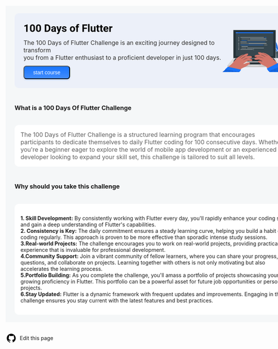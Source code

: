 <div style=" width: 1156px;
  flex-grow: 1;
  display: flex;
  flex-direction: row;
  justify-content: flex-start;
  align-items: flex-start;
  gap: 20px;
  padding: 0;">


<div style= " width: 803px;  flex-grow: 0; display: flex; flex-direction: column; justify-content: flex-start; align-items: stretch;
  gap: 20px; padding: 0;">
<div style="align-self: stretch; flex-grow: 0; display: flex; flex-direction: column; justify-content: flex-start; margin-top:20px; gap: 20px; padding: 20px 24px; background-color: #f5f7f8;">
  <div style="align-self: stretch; flex-grow: 0; display: flex; flex-direction: row; justify-content: space-between; align-items: center; padding: 24px; border-radius: 12px; background-color: #ecf0f9;">
<div style=" flex-grow: 1; display: flex; flex-direction: column; justify-content: flex-start; align-items: flex-start; gap: 12px; padding: 0;">
<span style="flex-grow: 0; font-family: Roboto; font-size: 28px; font-weight: 600; font-stretch: normal; font-style: normal;  text-align: center; color: #000;">
100 Days of Flutter
</span>
<span style="align-self: stretch; flex-grow: 0; font-size: 16px; font-weight: normal; font-stretch: normal; font-style: normal;  text-align: left; color: #2d2d2d;">
The 100 Days of Flutter Challenge is an exciting journey designed to transform <br>
you from a Flutter enthusiast to a proficient developer in just 100 days.
</span>
<button style="flex-grow: 0; display: flex; flex-direction: row; justify-content: center; align-items: center; gap: 0px; padding: 8px 24px; border-radius: 8px; box-shadow: 0 2px 4px 0 rgba(23, 116, 255, 0.24); background-image: linear-gradient(to bottom, #1774ff 0%, rgba(23, 116, 255, 0.8))">
<div style="flex-grow: 0;  font-size: 14px; font-weight: 500; font-stretch: normal; font-style: normal; text-align: left; color: #fff;">
start course
</div>
</button>
</div>
<div style=" flex-grow: 0;">
<svg width="192" height="128" viewBox="0 0 192 128" fill="none" xmlns="http://www.w3.org/2000/svg">
<path d="M9.43262 85.9421C65.1095 85.7713 127.563 85.7713 183.251 85.9421C127.574 86.1101 65.1205 86.1101 9.43262 85.9421Z" fill="#263238"/>
<path d="M183.383 45.0549C176.948 53.7706 170.238 63.8829 168.605 74.805C168.585 74.9703 168.85 75.0254 168.88 74.8601C169.62 71.8801 170.571 68.9565 171.726 66.1114C175.957 64.9462 180.108 63.9903 182.331 59.7922C184.595 55.4757 184.309 49.8479 183.876 45.1458C183.862 44.9006 183.521 44.8868 183.383 45.0549Z" fill="#1774FF"/>
<path d="M171.813 66.0345C174.705 59.5473 178.424 53.0353 183.131 47.7023C183.162 47.6665 183.211 47.7161 183.184 47.7519C180.096 51.5506 177.749 55.6881 175.471 59.8972C177.6 57.7348 179.936 55.7982 181.955 53.5036C181.994 53.4595 182.057 53.5257 182.018 53.5697C180.016 55.9745 177.826 58.5859 175.217 60.3654C174.516 61.6509 173.808 62.9456 173.093 64.2495C173.27 64.1503 173.449 64.0649 173.631 63.974C173.661 63.9603 173.688 64.0071 173.658 64.0236C173.46 64.1228 173.261 64.2302 173.055 64.3156C172.716 64.9299 172.383 65.5442 172.033 66.1557C171.934 66.2907 171.744 66.1722 171.813 66.0345Z" fill="#263238"/>
<path d="M173.955 63.77C175.686 62.7996 177.337 61.6943 178.894 60.4644C178.936 60.4314 178.996 60.4892 178.955 60.525C177.444 61.8336 175.786 62.9632 174.016 63.8912C173.947 63.9325 173.875 63.8168 173.955 63.77Z" fill="#263238"/>
<path d="M167.868 73.1854C167.882 73.3176 168.105 73.3176 168.102 73.1854C168.138 69.5878 168.102 65.9737 168.16 62.3569C169.083 60.4975 171.06 59.4673 172.438 57.977C173.427 56.8851 174.289 55.6836 175.005 54.396C176.705 51.3659 177.627 47.9281 177.98 44.4792C178.36 40.6227 176.9 27.9293 175.278 28.3701C174.438 28.5987 171.713 34.8903 170.992 36.9701C169.82 40.4001 168.962 43.9295 168.43 47.5149C167.113 55.9689 167.223 64.6763 167.868 73.1854Z" fill="#1774FF"/>
<path d="M167.843 57.6631L167.86 57.6465C168.056 53.0931 169.083 48.4956 170.042 44.0799C171.077 39.3226 172.287 34.8408 174.725 30.5987C174.734 30.5829 174.75 30.5716 174.768 30.5671C174.786 30.5626 174.805 30.5653 174.821 30.5746C174.837 30.5838 174.849 30.599 174.854 30.6169C174.859 30.6348 174.857 30.6539 174.848 30.6703C173.214 33.9697 171.95 37.4396 171.077 41.0168C171.243 40.7606 171.441 40.5182 171.612 40.2758C171.678 40.1793 171.838 40.2758 171.772 40.3667C171.552 40.7506 171.295 41.1122 171.006 41.4465C170.997 41.4551 170.985 41.4609 170.973 41.463C170.13 44.8622 169.527 48.3496 169.009 51.8122C169.047 51.7681 169.083 51.7185 169.122 51.6772C169.128 51.6725 169.135 51.67 169.143 51.6699C169.151 51.6699 169.158 51.6724 169.165 51.6771C169.171 51.6818 169.175 51.6883 169.178 51.6958C169.18 51.7033 169.179 51.7113 169.177 51.7185C169.111 51.8342 169.039 51.9472 168.97 52.0629C168.695 53.8231 168.466 55.5806 168.224 57.3242C171.358 54.644 174.039 51.4844 175.548 47.5921C175.549 47.5891 175.552 47.5866 175.554 47.5849C175.557 47.5831 175.56 47.5822 175.563 47.5822C175.567 47.5822 175.57 47.5831 175.572 47.5849C175.575 47.5866 175.577 47.5891 175.578 47.5921C174.099 51.6276 171.766 55.2169 168.174 57.6686L167.976 59.0734C167.962 59.1699 167.808 59.1451 167.808 59.0514C167.808 58.6355 167.83 58.225 167.846 57.8036C167.836 57.795 167.828 57.7843 167.822 57.7723C167.816 57.7603 167.813 57.7472 167.813 57.7339C167.813 57.7206 167.815 57.7074 167.821 57.6952C167.826 57.683 167.834 57.672 167.843 57.6631Z" fill="#263238"/>
<path d="M169.335 51.0626C171.731 47.4815 173.968 44.0135 175.723 40.0605C175.742 40.0165 175.819 40.0605 175.8 40.0936C174.324 44.0217 172.255 48.0022 169.464 51.1562C169.385 51.2196 169.272 51.137 169.335 51.0626Z" fill="#263238"/>
<path d="M172.504 39.1765C173.495 37.4218 174.542 35.7112 175.479 33.9207C175.503 33.8711 175.572 33.9207 175.55 33.962C174.786 35.8321 173.815 37.6115 172.658 39.2674C172.592 39.3583 172.446 39.2784 172.504 39.1765Z" fill="#263238"/>
<path d="M172.116 39.9424C172.119 39.9437 172.121 39.9459 172.123 39.9487C172.125 39.9514 172.126 39.9547 172.126 39.958C172.126 39.9613 172.125 39.9645 172.123 39.9673C172.121 39.9701 172.119 39.9722 172.116 39.9736C172.113 39.9722 172.11 39.9701 172.108 39.9673C172.106 39.9645 172.105 39.9613 172.105 39.958C172.105 39.9547 172.106 39.9514 172.108 39.9487C172.11 39.9459 172.113 39.9437 172.116 39.9424Z" fill="#263238"/>
<path d="M165.432 62.7781C165.384 65.1633 165.102 67.538 164.592 69.8686C164.628 70.1247 164.664 70.3809 164.702 70.6454C165.436 68.0705 165.862 65.4175 165.97 62.7423C165.991 62.7051 166.003 62.6628 166.003 62.6197C166.003 62.5766 165.991 62.5343 165.97 62.4971C166.08 58.9084 165.823 55.3178 165.201 51.7816C164.085 45.1704 161.65 38.821 157.039 33.8626C157.001 33.8302 156.956 33.8069 156.907 33.7945C156.859 33.7821 156.808 33.7809 156.759 33.7909C156.71 33.801 156.664 33.8221 156.624 33.8527C156.584 33.8832 156.552 33.9224 156.529 33.9673C154.667 38.6998 155.317 44.3495 156.904 49.071C157.767 51.6236 158.999 54.0365 160.559 56.2331C162.13 58.4671 164.146 60.3485 165.432 62.7781Z" fill="#1774FF"/>
<path d="M157.572 36.0774C161.944 43.1734 164.985 51.5833 165.357 59.9657C165.357 60.1144 165.115 60.153 165.082 60.0015C164.98 59.2467 164.864 58.5002 164.743 57.7592C162.936 56.0265 161.079 54.1975 159.784 52.0351C159.76 51.9965 159.815 51.9524 159.845 51.9855C161.418 53.7843 162.875 55.6271 164.663 57.2193C164.353 55.3645 163.979 53.54 163.542 51.7458C163.423 51.6108 163.31 51.4704 163.195 51.3381C163.12 51.25 163.244 51.1205 163.324 51.2087L163.429 51.3244C162.813 48.8624 162.05 46.4395 161.145 44.0686C160.043 42.7409 158.787 41.5894 157.977 39.9945C157.973 39.9868 157.972 39.9777 157.974 39.9692C157.976 39.9607 157.982 39.9534 157.99 39.9491C157.997 39.9447 158.007 39.9435 158.015 39.9458C158.024 39.9482 158.031 39.9538 158.035 39.9615C158.664 40.8891 159.339 41.7845 160.057 42.6445C160.352 42.9833 160.674 43.3001 160.98 43.6279C159.971 41.0569 158.774 38.5636 157.399 36.1683C157.387 36.1453 157.384 36.1184 157.392 36.0936C157.4 36.0688 157.417 36.0481 157.44 36.0361C157.463 36.024 157.49 36.0216 157.515 36.0294C157.54 36.0371 157.56 36.0544 157.572 36.0774Z" fill="#263238"/>
<path d="M158.455 44.8428C159.868 46.7463 161.485 48.5588 162.791 50.5256C162.83 50.5807 162.747 50.6386 162.7 50.5945C161.011 49.0133 159.585 46.8509 158.359 44.9007C158.315 44.8235 158.414 44.7739 158.455 44.8428Z" fill="#263238"/>
<path d="M162.999 50.9527L163.061 51.0145C163.103 51.0566 163.036 51.1211 162.994 51.079L162.932 51.0173C162.881 50.9752 162.949 50.9022 162.999 50.9527Z" fill="#263238"/>
<path d="M150.723 49.7157C151.073 53.3656 152.993 57.7262 155.335 60.5387C156.365 61.7614 157.639 62.7558 159.075 63.4586C160.695 64.2602 162.381 65.183 164.07 65.8414C164.865 67.8683 165.457 69.9694 165.835 72.1137C165.89 71.9319 165.943 71.7418 165.998 71.5627C164.921 62.3237 158.943 54.4234 151.293 49.3521C151.234 49.3134 151.164 49.2927 151.093 49.2925C151.022 49.2923 150.952 49.3125 150.892 49.3508C150.832 49.3891 150.784 49.4439 150.754 49.5085C150.724 49.5732 150.713 49.6451 150.723 49.7157Z" fill="#1774FF"/>
<path d="M153.357 52.4481C153.302 52.3985 153.377 52.3021 153.434 52.3462C157.489 55.3488 161.147 59.7286 163.183 64.3592C163.238 64.4859 163.065 64.5961 162.993 64.4694C162.638 63.8468 162.274 63.2408 161.891 62.6458C160.145 62.318 158.492 61.0894 157.208 59.9215C157.172 59.8912 157.225 59.8388 157.258 59.8691C157.925 60.4771 158.665 60.999 159.462 61.4228C160.175 61.7836 160.941 62.0122 161.682 62.3015C161.034 61.274 160.36 60.2878 159.657 59.332C157.776 58.6929 155.988 57.5387 154.423 56.3845C154.374 56.3487 154.423 56.2661 154.473 56.2991C156.051 57.2538 157.678 58.1237 159.349 58.905C158.283 57.4984 157.134 56.158 155.905 54.8915C155.313 54.5775 154.71 54.2634 154.134 53.9274C154.087 53.8998 154.134 53.8199 154.173 53.8392C154.651 54.0057 155.107 54.2296 155.531 54.5058C154.839 53.8089 154.126 53.1203 153.357 52.4481Z" fill="#263238"/>
<path d="M153.528 55.638C153.632 55.6996 153.73 55.7696 153.823 55.8474C153.85 55.8722 153.823 55.908 153.784 55.897C153.678 55.8462 153.576 55.7882 153.478 55.7234C153.426 55.6876 153.476 55.605 153.528 55.638Z" fill="#263238"/>
<path d="M159.159 68.8354H175.753L174.12 85.939H160.793L159.159 68.8354Z" fill="#455A64"/>
<path d="M159.473 72.119L159.159 68.8354H175.753L175.552 70.9538L159.473 72.119Z" fill="#37474F"/>
<path d="M176.877 65.8911H158.038V70.0561H176.877V65.8911Z" fill="#455A64"/>
<path d="M160.179 1.5752H32.498V86.9829H160.179V1.5752Z" fill="#DBDBDB"/>
<path d="M159.251 2.6167H33.4268V85.9419H159.251V2.6167Z" fill="#263238"/>
<path d="M176.805 106.822H15.8682V112.739H176.805V106.822Z" fill="#C7C7C7"/>
<path d="M15.8682 106.822L32.498 86.9829H160.176L176.805 106.822H15.8682Z" fill="#DBDBDB"/>
<path d="M160.17 95.9768H32.9854L39.5056 86.9829H153.65L160.17 95.9768Z" fill="#263238"/>
<path d="M157.892 92.8336H35.2637L35.5281 92.4673H157.628L157.892 92.8336Z" fill="#37474F"/>
<path d="M155.51 89.5503H37.6475L37.9119 89.1812H155.246L155.51 89.5503Z" fill="#37474F"/>
<path d="M76.6484 104.59L80.7694 98.2603H112.098L116.508 104.59H76.6484Z" fill="#263238"/>
<path d="M108.142 109.199H85.0163L84.4434 106.822H108.717L108.142 109.199Z" fill="#DBDBDB"/>
<path d="M152.234 8.94678H40.4424V79.7301H152.234V8.94678Z" fill="#37474F"/>
<path d="M152.234 8.94678H40.4424V11.6711H152.234V8.94678Z" fill="#1774FF"/>
<path d="M43.0039 10.3071C43.0039 10.409 42.9737 10.5086 42.9171 10.5933C42.8605 10.678 42.78 10.744 42.6859 10.783C42.5918 10.822 42.4882 10.8322 42.3883 10.8123C42.2883 10.7925 42.1965 10.7434 42.1245 10.6714C42.0525 10.5993 42.0034 10.5075 41.9835 10.4076C41.9637 10.3077 41.9739 10.2041 42.0128 10.11C42.0518 10.0159 42.1179 9.93541 42.2026 9.87881C42.2873 9.82221 42.3869 9.792 42.4888 9.792C42.5565 9.79163 42.6236 9.80471 42.6863 9.83047C42.749 9.85622 42.8059 9.89415 42.8538 9.94206C42.9017 9.98997 42.9396 10.0469 42.9654 10.1096C42.9912 10.1722 43.0042 10.2394 43.0039 10.3071Z" fill="#C7C7C7"/>
<path d="M45.1006 10.3071C45.1006 10.409 45.0703 10.5086 45.0137 10.5933C44.9571 10.678 44.8767 10.744 44.7826 10.783C44.6884 10.822 44.5849 10.8322 44.4849 10.8123C44.385 10.7925 44.2932 10.7434 44.2212 10.6714C44.1491 10.5993 44.1001 10.5075 44.0802 10.4076C44.0603 10.3077 44.0705 10.2041 44.1095 10.11C44.1485 10.0159 44.2145 9.93541 44.2992 9.87881C44.384 9.82221 44.4836 9.792 44.5854 9.792C44.6532 9.79163 44.7203 9.80471 44.783 9.83047C44.8457 9.85622 44.9026 9.89415 44.9505 9.94206C44.9984 9.98997 45.0363 10.0469 45.0621 10.1096C45.0878 10.1722 45.1009 10.2394 45.1006 10.3071Z" fill="white"/>
<path d="M47.2129 10.3071C47.2129 10.409 47.1826 10.5086 47.126 10.5933C47.0694 10.678 46.989 10.744 46.8949 10.783C46.8007 10.822 46.6972 10.8322 46.5972 10.8123C46.4973 10.7925 46.4055 10.7434 46.3335 10.6714C46.2615 10.5993 46.2124 10.5075 46.1925 10.4076C46.1726 10.3077 46.1828 10.2041 46.2218 10.11C46.2608 10.0159 46.3268 9.93541 46.4116 9.87881C46.4963 9.82221 46.5959 9.792 46.6977 9.792C46.7655 9.79163 46.8326 9.80471 46.8953 9.83047C46.958 9.85622 47.0149 9.89415 47.0628 9.94206C47.1107 9.98997 47.1486 10.0469 47.1744 10.1096C47.2001 10.1722 47.2132 10.2394 47.2129 10.3071Z" fill="#455A64"/>
<path d="M50.7308 23.772H47.585V24.7278H50.7308V23.772Z" fill="#EBEBEB"/>
<path d="M124.162 23.772H54.4424V24.7278H124.162V23.772Z" fill="#EBEBEB"/>
<path d="M132.071 23.772H126.096V24.7278H132.071V23.772Z" fill="#1774FF"/>
<path d="M50.7308 28.2925H47.585V29.2483H50.7308V28.2925Z" fill="#EBEBEB"/>
<path d="M81.184 28.2925H57.5078V29.2483H81.184V28.2925Z" fill="#A6A6A6"/>
<path d="M134.235 46.3794H125.279V47.3353H134.235V46.3794Z" fill="#A6A6A6"/>
<path d="M77.058 41.8564H54.4424V42.8123H77.058V41.8564Z" fill="#A6A6A6"/>
<path d="M73.3746 32.8154H57.5078V33.7713H73.3746V32.8154Z" fill="#1774FF"/>
<path d="M134.111 32.8154H75.1338V33.7713H134.111V32.8154Z" fill="#A6A6A6"/>
<path d="M123.234 46.3794H54.4424V47.3353H123.234V46.3794Z" fill="#1774FF"/>
<path d="M131.404 28.2925H82.6719V29.2483H131.404V28.2925Z" fill="#EBEBEB"/>
<path d="M50.7308 32.8154H47.585V33.7713H50.7308V32.8154Z" fill="#EBEBEB"/>
<path d="M50.7308 37.3359H47.585V38.2918H50.7308V37.3359Z" fill="#A6A6A6"/>
<path d="M73.0307 37.3359H54.4424V38.2918H73.0307V37.3359Z" fill="#EBEBEB"/>
<path d="M76.0961 50.8999H57.5078V51.8558H76.0961V50.8999Z" fill="#EBEBEB"/>
<path d="M124.185 55.4229H74.3174V56.3787H124.185V55.4229Z" fill="#EBEBEB"/>
<path d="M71.4794 55.4229H57.5078V56.3787H71.4794V55.4229Z" fill="#A6A6A6"/>
<path d="M132.067 41.8564H78.335V42.8123H132.067V41.8564Z" fill="#EBEBEB"/>
<path d="M128.629 37.3359H74.9189V38.2918H128.629V37.3359Z" fill="#1774FF"/>
<path d="M50.7308 41.8564H47.585V42.8123H50.7308V41.8564Z" fill="#EBEBEB"/>
<path d="M50.7308 46.3794H47.585V47.3353H50.7308V46.3794Z" fill="#EBEBEB"/>
<path d="M50.7308 50.8999H47.585V51.8558H50.7308V50.8999Z" fill="#A6A6A6"/>
<path d="M50.7308 55.4229H47.585V56.3787H50.7308V55.4229Z" fill="#EBEBEB"/>
<path d="M50.7308 59.5273H47.585V60.4832H50.7308V59.5273Z" fill="#EBEBEB"/>
<path d="M91.3216 59.5273H54.4424V60.4832H91.3216V59.5273Z" fill="#EBEBEB"/>
<path d="M48.8312 19.2546C48.8558 19.2787 48.8727 19.3096 48.8797 19.3433C48.8866 19.377 48.8834 19.4121 48.8704 19.444C48.8574 19.4759 48.8352 19.5032 48.8067 19.5225C48.7781 19.5417 48.7444 19.552 48.71 19.5521C48.663 19.5523 48.6176 19.5345 48.5833 19.5025L47.8037 18.7147C47.8037 18.7147 47.8037 18.7147 47.7899 18.6981C47.7888 18.6908 47.7888 18.6834 47.7899 18.6761C47.7899 18.6761 47.7899 18.6761 47.7899 18.6596V18.6403C47.7899 18.6403 47.7899 18.6403 47.7899 18.6238V18.6045C47.7899 18.6045 47.7899 18.5907 47.7899 18.5824C47.7894 18.5742 47.7894 18.5659 47.7899 18.5576C47.7938 18.55 47.7994 18.5433 47.8064 18.5384L48.586 17.7505C48.6193 17.7185 48.6638 17.7007 48.71 17.7007C48.7562 17.7007 48.8006 17.7185 48.8339 17.7505C48.8504 17.7667 48.8635 17.786 48.8725 17.8073C48.8814 17.8285 48.886 17.8514 48.886 17.8745C48.886 17.8976 48.8814 17.9204 48.8725 17.9417C48.8635 17.963 48.8504 17.9823 48.8339 17.9985L48.1783 18.6596L48.8312 19.2546Z" fill="#1774FF"/>
<path d="M49.5365 19.3428L50.2141 17.7286C50.2219 17.71 50.2333 17.6932 50.2477 17.6791C50.2621 17.665 50.2792 17.6539 50.2979 17.6464C50.3166 17.639 50.3366 17.6354 50.3568 17.6358C50.3769 17.6362 50.3968 17.6406 50.4152 17.6487C50.4334 17.6563 50.4498 17.6673 50.4637 17.6812C50.4775 17.6952 50.4885 17.7117 50.4959 17.7299C50.5033 17.7481 50.5071 17.7675 50.5069 17.7872C50.5068 17.8068 50.5028 17.8262 50.4951 17.8443L49.8147 19.4613C49.8028 19.4886 49.7831 19.5117 49.7581 19.5279C49.7332 19.5441 49.704 19.5525 49.6742 19.5522C49.6561 19.5561 49.6373 19.5561 49.6191 19.5522C49.599 19.5451 49.5806 19.5338 49.5652 19.519C49.5498 19.5042 49.5378 19.4863 49.5299 19.4664C49.5221 19.4466 49.5186 19.4252 49.5197 19.4039C49.5209 19.3826 49.5266 19.3618 49.5365 19.3428Z" fill="#1774FF"/>
<path d="M51.8329 18.6899L51.8136 18.7119L51.0313 19.4997C50.9979 19.5317 50.9535 19.5496 50.9073 19.5496C50.8611 19.5496 50.8167 19.5317 50.7834 19.4997C50.7669 19.4836 50.7538 19.4643 50.7448 19.443C50.7359 19.4217 50.7313 19.3989 50.7313 19.3758C50.7313 19.3527 50.7359 19.3298 50.7448 19.3086C50.7538 19.2873 50.7669 19.268 50.7834 19.2518L51.4362 18.5907L50.7806 17.9296C50.7641 17.9134 50.751 17.8942 50.7421 17.8729C50.7331 17.8516 50.7285 17.8287 50.7285 17.8056C50.7285 17.7826 50.7331 17.7597 50.7421 17.7384C50.751 17.7171 50.7641 17.6978 50.7806 17.6817C50.8139 17.6497 50.8584 17.6318 50.9046 17.6318C50.9508 17.6318 50.9952 17.6497 51.0285 17.6817L51.8081 18.4695L51.8274 18.4888C51.8324 18.4968 51.837 18.5051 51.8411 18.5136C51.8403 18.5218 51.8403 18.5301 51.8411 18.5384V18.5577V18.5797C51.8407 18.588 51.8407 18.5962 51.8411 18.6045L51.8329 18.6899Z" fill="#1774FF"/>
<path d="M93.7998 57.4253H93.3701V62.5847H93.7998V57.4253Z" fill="#EBEBEB"/>
<path d="M57.1623 116.973C57.1623 116.973 68.0074 112.153 69.7924 111.337C73.3734 109.704 79.7862 104.671 82.5299 102.9C84.1331 101.864 82.8521 98.3628 77.9764 98.9578C73.1007 99.5528 64.0104 104.302 63.2281 103.28C62.4457 102.258 75.073 94.6716 76.8443 94.06C78.6155 93.4485 84.4636 95.8285 87.9978 94.611C91.532 93.3934 89.6892 90.2531 86.8739 89.0714C83.1441 87.504 76.0399 86.504 73.4258 86.504C70.8116 86.504 62.768 92.3549 62.768 92.3549C62.768 92.3549 73.6158 88.088 74.9573 87.2974C76.2989 86.5068 82.7557 86.3828 86.8381 84.9201C90.9205 83.4574 88.254 79.2759 81.428 79.3365C77.4147 79.3328 73.4087 79.6812 69.4563 80.3777C67.5281 80.6697 55.8814 88.3827 55.8814 88.3827C55.8814 88.3827 58.1375 87.8951 59.052 87.5894C59.9666 87.2836 69.0514 81.5595 70.313 80.8928C75.0758 78.3723 78.4447 75.0007 76.9242 72.8741C75.8223 71.3287 69.4646 73.3038 66.3684 75.0778C62.2529 77.433 50.587 86.0688 50.587 86.0688L65.2086 76.1989C65.2086 76.1989 64.0269 75.2183 60.0988 76.0832C57.7766 76.5956 48.2538 82.2867 46.7415 83.4409C42.1688 86.9255 29.8721 101.922 29.8721 101.922L39.9293 114.827L57.1623 116.973Z" fill="#D3766A"/>
<path d="M51.2693 85.7246C54.7181 82.8432 57.5306 79.5955 64.8717 76.0833C64.8965 76.0833 64.8717 76.0089 64.8442 76.0145C59.6104 77.3532 54.6713 81.6091 51.1564 85.5703C51.0407 85.7163 51.1316 85.8375 51.2693 85.7246Z" fill="#263238"/>
<path d="M56.4129 88.3137C59.4678 86.4902 63.002 84.0413 66.6519 82.2535C68.4424 81.3748 69.2137 81.1957 71.7783 80.0746C71.8031 80.0746 71.7783 80.0085 71.7563 80.014C69.4341 80.6035 69.0512 80.5346 66.5583 81.4767C63.3133 82.7025 57.9886 86.6472 56.3082 88.1953C56.176 88.3165 56.2504 88.4074 56.4129 88.3137Z" fill="#263238"/>
<path d="M62.0575 92.0989C65.363 90.7656 69.3765 88.3718 72.7868 87.27C73.6407 86.9945 74.9464 86.8182 76.8995 86.8182C77.0042 86.8182 77.1336 86.7025 76.8857 86.6585C75.2329 86.3554 73.5939 86.383 72.5747 86.6585C69.2305 87.5923 63.87 90.6913 61.9748 91.9639C61.8261 92.0686 61.8839 92.1705 62.0575 92.0989Z" fill="#263238"/>
<path d="M57.1623 116.976L50.4217 127.736H0.672852L29.8611 101.922L54.7906 99.1699L57.1623 116.976Z" fill="#D3766A"/>
<path d="M50.4217 127.735L52.204 124.887L14.9805 115.081L0.672852 127.735H50.4217Z" fill="#1774FF"/>
<path opacity="0.1" d="M50.4217 127.735L52.204 124.887L14.9805 115.081L0.672852 127.735H50.4217Z" fill="black"/>
<path opacity="0.1" d="M0.995117 127.449L2.39448 126.209V127.733H0.995117V127.449Z" fill="black"/>
<path opacity="0.1" d="M50.0615 124.323V127.733H48.6621V123.954L50.0615 124.323Z" fill="black"/>
<path opacity="0.1" d="M40.5274 121.81L45.0836 123.011H40.5274V127.733H39.1281V123.011H30.9936V127.733H29.5942V123.011H21.4598V127.733H20.0604V123.011H11.9287V127.733H10.5293V123.011H6.01172L7.59564 121.612H10.5293V119.017L11.9287 117.78V121.612H20.0604V116.419L21.4598 116.789V121.612H29.5942V118.932L30.9936 119.298V121.612H39.1281V121.441L39.7726 121.612H40.5274V121.81Z" fill="black"/>
<path d="M8.4375 119.513L52.2033 126.474L56.2416 120.246L17.2248 111.596L8.4375 119.513Z" fill="#1774FF"/>
<path d="M131.166 111.293C131.166 111.293 121.282 106.39 119.428 105.751C115.715 104.467 110.018 99.1012 107.115 97.6027C105.421 96.7267 106.36 93.1181 111.272 93.2421C116.183 93.3661 121.632 97.4292 121.874 97.0215C122.538 95.9196 111.189 90.8152 109.371 90.3773C107.553 89.9393 101.873 91.4295 98.2366 90.5563C94.6005 89.6831 96.1348 86.383 98.8234 84.9341C102.385 83.0058 109.445 82.7799 112.046 82.5265C114.646 82.2731 123.216 87.3279 123.216 87.3279C123.216 87.3279 112.01 84.1242 110.597 83.4714C109.184 82.8185 102.746 83.3116 98.5424 82.2483C94.3388 81.185 96.5921 76.7666 103.391 76.1716C107.386 75.7856 111.408 75.7505 115.409 76.0669C117.368 76.1716 129.689 82.7304 129.689 82.7304C129.689 82.7304 127.397 82.4549 126.458 82.2455C125.519 82.0362 115.924 77.2046 114.613 76.6619C109.624 74.5931 105.95 71.563 107.266 69.307C108.225 67.6542 114.731 69.0177 117.982 70.4832C122.307 72.4335 134.747 79.9069 134.747 79.9069L118.177 71.1195C118.177 71.1195 118.941 69.5466 121.307 69.7753C129.761 70.6017 136.708 75.9071 138.325 76.9126C143.212 79.9427 156.894 93.6883 156.894 93.6883L148.338 106.822L131.166 111.293Z" fill="#D3766A"/>
<path d="M134.901 78.8326C131.075 76.5627 126.169 73.5464 118.533 70.7008C118.508 70.7008 118.517 70.6458 118.533 70.6513C123.748 71.811 130.869 75.1634 134.967 78.7306C135.113 78.8381 135.058 78.9207 134.901 78.8326Z" fill="#263238"/>
<path d="M129.155 82.6918C125.94 81.1739 122.186 79.0749 118.381 77.6452C116.514 76.9428 115.732 76.8381 113.071 75.9677C113.043 75.9677 113.057 75.9016 113.087 75.9071C115.456 76.2707 115.828 76.1632 118.401 76.8629C121.748 77.772 127.428 81.185 129.249 82.565C129.392 82.6725 129.326 82.7716 129.155 82.6918Z" fill="#263238"/>
<path d="M123.9 87.0057C120.489 85.992 116.258 83.9949 112.757 83.2291C111.881 83.0363 108.419 82.9013 106.474 83.0886C106.369 83.0886 106.231 82.9977 106.474 82.9288C108.099 82.4661 111.873 82.4165 112.914 82.601C116.33 83.2098 121.966 85.7799 123.974 86.8652C124.131 86.9506 124.081 87.0581 123.9 87.0057Z" fill="#263238"/>
<path d="M192 127.78L156.894 93.6885L134.816 94.6526L131.166 111.293L141.146 127.78H192Z" fill="#D3766A"/>
<path d="M141.146 127.779L135.19 117.943L165.844 102.379L191.999 127.779H141.146Z" fill="#1774FF"/>
<path opacity="0.1" d="M141.146 127.779L135.19 117.943L165.844 102.379L191.999 127.779H141.146Z" fill="black"/>
<path opacity="0.1" d="M167.455 103.944H162.772L165.526 102.544H166.028L167.174 103.646L167.455 103.944ZM175.829 112.078H146.693V112.103L143.985 113.48H177.27L176.691 112.929L175.829 112.078ZM185.646 121.612H137.41L138.258 123.011H187.087L186.225 122.185L185.646 121.612ZM185.646 121.612L184.82 120.816V127.782H186.219V122.174L185.646 121.612ZM175.829 112.078L175.278 111.555V127.782H176.677V112.907L175.829 112.078ZM166.028 102.544L165.857 102.379L165.752 102.415V127.774H167.155V103.657L166.028 102.544ZM156.241 107.26V127.782H157.64V106.547L156.241 107.26ZM146.745 112.078H146.699V127.779H148.098V111.389L146.745 112.078ZM137.159 116.943V121.196L137.41 121.612L138.258 123.011L138.559 123.51V116.232L137.159 116.943Z" fill="black"/>
<path d="M132.836 117.07L138.15 124.888L175.34 109.781L165.264 100.765L132.836 117.07Z" fill="#1774FF"/>
</svg>
</div>
</div>


### What is a 100 Days Of Flutter Challenge 
<div style="
   align-self: stretch; flex-grow: 0;  display: flex;  flex-direction: row;  justify-content: center;  align-items: center;  gap: 10px;  padding: 16px; border-radius: 12px; background-color: #fff;">
<span style="
 flex-grow: 1; font-size: 16px; font-weight: normal; font-stretch: normal;  font-style: normal; text-align: left; color: #5f5f5f;">
The 100 Days of Flutter Challenge is a structured learning program that encourages participants to dedicate themselves to daily Flutter coding for 100 consecutive days. Whether you're a beginner eager to explore the world of mobile app development or an experienced developer looking to expand your skill set, this challenge is tailored to suit all levels.
</span>
</div>

### Why should you take this challenge
<div style=" 
  align-self: stretch; flex-grow: 0; display: flex; flex-direction: column; justify-content: center; align-items: stretch; gap: 10px; padding: 16px; border-radius: 12px; background-color:#fff;">

  **1. Skill Development:** By consistently working with Flutter every day, you&apos;ll rapidly enhance your coding skills and gain a deep understanding of Flutter's capabilities.<br>
  **2. Consistency is Key:** The daily commitment ensures a steady learning curve, helping you build a habit of coding regularly. This approach is proven to be more effective than sporadic intense study sessions.<br>
  **3.Real-world Projects:** The challenge encourages you to work on real-world projects, providing practical experience that is invaluable for professional development.<br>
  **4.Community Support:** Join a vibrant community of fellow learners, where you can share your progress, ask questions, and collaborate on projects. Learning together with others is not only motivating but also accelerates the learning process.<br>
  **5.Portfolio Building:** As you complete the challenge, you'll amass a portfolio of projects showcasing your growing proficiency in Flutter. This portfolio can be a powerful asset for future job opportunities or personal projects.<br>
  **6.Stay Updated:** Flutter is a dynamic framework with frequent updates and improvements. Engaging in the challenge ensures you stay current with the latest features and best practices.
</div>


</div>
<div style="display: flex; align-items: center; gap: 8px; margin-top: 8px;"> 
                <span>
<svg xmlns="http://www.w3.org/2000/svg" x="0px" y="0px" width="30" height="30" viewBox="0 0 30 30">
                        <path d="M15,3C8.373,3,3,8.373,3,15c0,5.623,3.872,10.328,9.092,11.63C12.036,26.468,12,26.28,12,26.047v-2.051 c-0.487,0-1.303,0-1.508,0c-0.821,0-1.551-0.353-1.905-1.009c-0.393-0.729-0.461-1.844-1.435-2.526 c-0.289-0.227-0.069-0.486,0.264-0.451c0.615,0.174,1.125,0.596,1.605,1.222c0.478,0.627,0.703,0.769,1.596,0.769 c0.433,0,1.081-0.025,1.691-0.121c0.328-0.833,0.895-1.6,1.588-1.962c-3.996-0.411-5.903-2.399-5.903-5.098 c0-1.162,0.495-2.286,1.336-3.233C9.053,10.647,8.706,8.73,9.435,8c1.798,0,2.885,1.166,3.146,1.481C13.477,9.174,14.461,9,15.495,9 c1.036,0,2.024,0.174,2.922,0.483C18.675,9.17,19.763,8,21.565,8c0.732,0.731,0.381,2.656,0.102,3.594 c0.836,0.945,1.328,2.066,1.328,3.226c0,2.697-1.904,4.684-5.894,5.097C18.199,20.49,19,22.1,19,23.313v2.734 c0,0.104-0.023,0.179-0.035,0.268C23.641,24.676,27,20.236,27,15C27,8.373,21.627,3,15,3z"></path>
</svg>
 </span>
 <span>Edit this page</span>
 </div>
</div>
        
<div style="margin-top:20px; flex-grow: 0; display: flex; flex-direction: column; justify-content: flex-start; align-items: center; gap: 24px; padding: 24px; border-radius: 12px; background-color: #171717;">
 <span style="align-self: stretch; flex-grow: 0; font-size: 20px; font-weight: 500; font-stretch: normal; font-style: normal; text-align: left; color: #fff;">
                Get Started For Free
 </span>
<span style="flex-grow: 1; font-size: 14px; font-weight: 500; font-stretch: normal; font-style: normal; text-align: center; color: #1774ff;">
                Sign Up using Email
  </span>

<div style="height: 1px; flex-grow: 1; background-color: #484848;">
 <div style="flex-grow: 0; font-family: Roboto; font-size: 12px; font-weight: 500; font-stretch: normal; font-style: normal; text-align: left; color: #fff;">
                    OR
</div>
<div style="height: 1px; flex-grow: 1; background-color: #484848;"></div>
</div>
<div style="align-self: stretch; flex-grow: 0; display: flex; flex-direction: row; justify-content: flex-start; align-items: center; gap: 22px; padding: 10px 16px; border-radius: 8px; background-color: #fff;">
                <svg xmlns="http://www.w3.org/2000/svg" x="0px" y="0px" width="20" height="20" viewBox="0 0 48 48">
                    <path fill="#FFC107" d="M43.611,20.083H42V20H24v8h11.303c-1.649,4.657-6.08,8-11.303,8c-6.627,0-12-5.373-12-12c0-6.627,5.373-12,12-12c3.059,0,5.842,1.154,7.961,3.039l5.657-5.657C34.046,6.053,29.268,4,24,4C12.955,4,4,12.955,4,24c0,11.045,8.955,20,20,20c11.045,0,20-8.955,20-20C44,22.659,43.862,21.35,43.611,20.083z"></path>
                    <path fill="#FF3D00" d="M6.306,14.691l6.571,4.819C14.655,15.108,18.961,12,24,12c3.059,0,5.842,1.154,7.961,3.039l5.657-5.657C34.046,6.053,29.268,4,24,4C16.318,4,9.656,8.337,6.306,14.691z"></path>
                    <path fill="#4CAF50" d="M24,44c5.166,0,9.86-1.977,13.409-5.192l-6.19-5.238C29.211,35.091,26.715,36,24,36c-5.202,0-9.619-3.317-11.283-7.946l-6.522,5.025C9.505,39.556,16.227,44,24,44z"></path>
                    <path fill="#1976D2" d="M43.611,20.083H42V20H24v8h11.303c-0.792,2.237-2.231,4.166-4.087,5.571c0.001-0.001,0.002-0.001,0.003-0.002l6.19,5.238C36.971,39.205,44,34,44,24C44,22.659,43.862,21.35,43.611,20.083z"></path>
                </svg>
 <div style="flex-grow: 0; font-size: 14px; font-weight: 500; font-stretch: normal; font-style: normal; text-align: left; color: #171717;">
                    Sign Up with Google

</div>
 </div>
</div>
</div>
